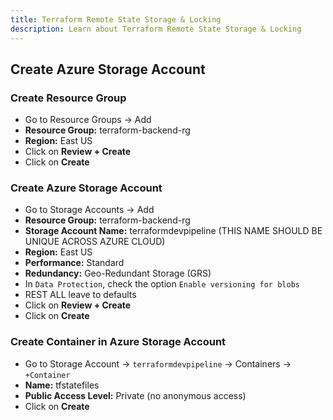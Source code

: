```yaml
---
title: Terraform Remote State Storage & Locking
description: Learn about Terraform Remote State Storage & Locking
---
```


##  Create Azure Storage Account
###  Create Resource Group
- Go to Resource Groups -> Add 
- **Resource Group:** terraform-backend-rg 
- **Region:** East US
- Click on **Review + Create**
- Click on **Create**


###  Create Azure Storage Account
- Go to Storage Accounts -> Add
- **Resource Group:** terraform-backend-rg 
- **Storage Account Name:** terraformdevpipeline (THIS NAME SHOULD BE UNIQUE ACROSS AZURE CLOUD)
- **Region:** East US
- **Performance:** Standard
- **Redundancy:** Geo-Redundant Storage (GRS)
- In `Data Protection`, check the option `Enable versioning for blobs`
- REST ALL leave to defaults
- Click on **Review + Create**
- Click on **Create**

###  Create Container in Azure Storage Account
- Go to Storage Account -> `terraformdevpipeline` -> Containers -> `+Container`
- **Name:** tfstatefiles
- **Public Access Level:** Private (no anonymous access)
- Click on **Create**
